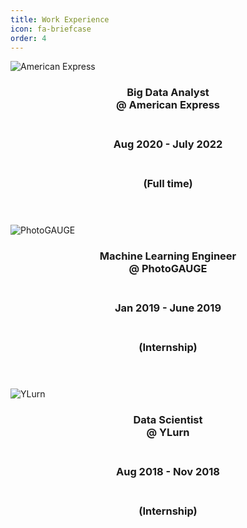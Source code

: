 ```yaml
---
title: Work Experience
icon: fa-briefcase
order: 4
---
```



<div class="row">
    <div class="4u 12u$(mobile)">
        <div class="item" >
            <a class="image fit"><img src="{{ 'assets/images/American_Express.png' | relative_url }}" alt="American Express"></a>
            <header>
            <h3> Big Data Analyst  <br>  @ American Express</h3>
            <h3> <br>Aug 2020 - July 2022</h3>
            <h3> <br>(Full time)</h3>
            <!-- <p style="font-size:30px">Product Owner   </p> -->
            </header>
            <!-- <p style="font-size:18px;font-weight: 900;"> Product Owner   </p> -->
        </div>
    </div>
    <div class="4u 12u$(mobile)">
        <div class="item">
            <a class="image fit"><img src="{{ 'assets/images/PhotoGAUGE.jpeg' | relative_url }}" alt="PhotoGAUGE" /></a>
            <header>
            <h3> Machine Learning Engineer    <br> @ PhotoGAUGE</h3>
            <h3> <br>Jan 2019 - June 2019</h3>
            <h3> <br>(Internship)</h3>
            </header>
            <!-- <p style="font-size:18px;font-weight: 900;"> </p> -->
       </div>
    </div>
    <div class="4u 12u$(mobile)">
        <div class="item">
            <a class="image fit"><img src="{{ 'assets/images/YLurn.avif' | relative_url }}" alt="YLurn" /></a>
            <header>
            <h3>Data Scientist <br> @ YLurn</h3>
            <h3> <br>Aug 2018 - Nov 2018</h3>
            <h3> <br>(Internship)</h3>
            </header>
        </div>
    </div>
<div class="row">